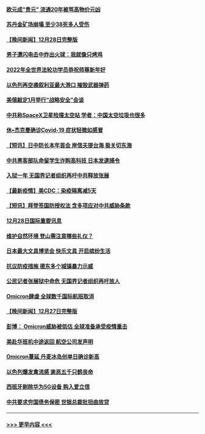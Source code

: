 #### [欧元成“贵元” 流通20年被骂高物价元凶](../pages/prog202/a103305743.md?t=12291700) 
#### [苏丹金矿场崩塌 至少38死多人受伤](../pages/prog202/a103305690.md?t=12291700) 
#### [【晚间新闻】12月28日完整版](../pages/prog202/a103305561.md?t=12291700) 
#### [男子遭闪电击中炸出火球：我就像只烤鸡](../pages/prog202/a103304866.md?t=12291700) 
#### [2022年全世界法轮功学员恭祝师尊新年好](../pages/prog202/a103305495.md?t=12291700) 
#### [以色列再空袭叙利亚最大港口 摧毁武器弹药](../pages/prog202/a103305368.md?t=12291700) 
#### [美俄敲定1月举行“战略安全”会谈](../pages/prog202/a103305384.md?t=12291700) 
#### [中共称SpaceX卫星险撞太空站 学者：中国太空垃圾也很多](../pages/prog202/a103305386.md?t=12291700) 
#### [休•杰克曼确诊Covid-19 症状轻微如感冒](../pages/prog202/a103305304.md?t=12291700) 
#### [【短讯】日中防长本年首会 岸信夫提台海 极关切东海](../pages/prog202/a103305156.md?t=12291700) 
#### [中共黑客部队命留学生诈购高科技 日本发逮捕令](../pages/prog202/a103305146.md?t=12291700) 
#### [入狱一年 无国界记者组织再吁中共释放张展](../pages/prog202/a103305179.md?t=12291700) 
#### [【最新疫情】美CDC：染疫隔离减5天](../pages/prog202/a103305167.md?t=12291700) 
#### [【短讯】拜登签国防授权法 含多项应对中共威胁条款](../pages/prog202/a103305158.md?t=12291700) 
#### [12月28日国际重要讯息](../pages/prog202/a103304955.md?t=12291700) 
#### [维护自然环境 登山需注意哪些礼仪？](../pages/prog202/a103304941.md?t=12291700) 
#### [日本最大文具博览会 快乐文具 开启缤纷生活](../pages/prog202/a103304933.md?t=12291700) 
#### [抗议防疫措施 德东多个城镇暴力示威](../pages/prog202/a103304838.md?t=12291700) 
#### [公民记者张展狱中命危 无国界记者组织再吁放人](../pages/prog202/a103304827.md?t=12291700) 
#### [Omicron肆虐 全球数千国际航班取消](../pages/prog202/a103304736.md?t=12291700) 
#### [【晚间新闻】12月27日完整版](../pages/prog202/a103304702.md?t=12291700) 
#### [彭博： Omicron威胁被低估 全球准备承受疫情重击](../pages/prog202/a103304565.md?t=12291700) 
#### [美赴华班机中途返回 航空公司发声明](../pages/prog202/a103304690.md?t=12291700) 
#### [Omicron蔓延 丹麦冰岛创单日确诊新高](../pages/prog202/a103304695.md?t=12291700) 
#### [以色列爆发禽流感 逾恶五千只鹤丧命](../pages/prog202/a103304653.md?t=12291700) 
#### [西班牙剔除华为5G设备 购入爱立信](../pages/prog202/a103304530.md?t=12291700) 
#### [中共要求穷国债务保密 世银总裁批扭曲放贷](../pages/prog202/a103304500.md?t=12291700) 

----
#### [ >>> 更早内容 <<< ](../indexes/prog202-earlier.md)
